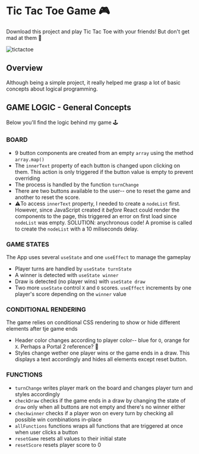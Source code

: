 # Tic Tac Toe Game 🎮
Download this project and play Tic Tac Toe with your friends! But don't get mad at them 🤣

![tictactoe](https://github.com/Maruku98/Tic-Tac-Toe-Game/assets/133391272/5c7563f5-4678-4dc1-a34f-7f1482b5c088)
## Overview
Although being a simple project, it really helped me grasp a lot of basic concepts about logical programming.

## GAME LOGIC - General Concepts

Below you'll find the logic behind my game 🕹️

### BOARD
- 9 button components are created from an empty `array` using the method `array.map()`
- The `innerText` property of each button is changed upon clicking on them. This action is only triggered if the button value is empty to prevent overriding
- The process is handled by the function `turnChange`
- There are two buttons available to the user-- one to reset the game and another to reset the score.
- ⚠️To access `innerText` property, I needed to create a `nodeList` first. However, since JavaScript created it *before* React could render the components to the page, this triggered an error on first load since `nodeList` was empty. SOLUTION: anychronous code! A promise is called to create the `nodeList` with a 10 miliseconds delay.

### GAME STATES
The App uses several `useState` and one `useEffect` to manage the gameplay
  - Player turns are handled by `useState turnState`
  - A winner is detected with `useState winner`
  - Draw is detected (no player wins) with `useState draw`
  - Two more `useState` control `X` and `O` scores. `useEffect` increments by one player's score depending on the `winner` value

### CONDITIONAL RENDERING
The game relies on conditional CSS rendering to show or hide different elements after tje game ends
  - Header color changes according to player color-- blue for `O`, orange for `X`. Perhaps a Portal 2 reference? 🤔
  - Styles change wether one player wins or the game ends in a draw. This displays a text accordingly and hides all elements except reset button.
 
### FUNCTIONS
- `turnChange` writes player mark on the board and changes player turn and styles accordingly
- `checkDraw` checks if the game ends in a draw by changing the state of `draw` only when all buttons are not empty and there's no winner either
- `checkwinner` checks if a player won on every turn by checking all possible win combinations in-place
- `allFunctions` functions wraps all functions that are triggered at once when user clicks a button
- `resetGame` resets all values to their initial state
- `resetScore` resets player score to 0
